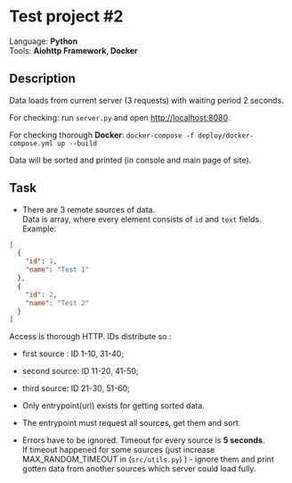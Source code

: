 Test project #2
=================

Language: **Python**  
Tools: **Aiohttp Framework, Docker**

Description
---------------

Data loads from current server (3 requests) with waiting period 2 seconds.

For checking: run `server.py` and open <http://localhost:8080>.

For checking thorough **Docker**:  `docker-compose -f deploy/docker-compose.yml up --build`

Data will be sorted and printed (in console and main page of site).

Task
---------------

- There are 3 remote sources of data.  
  Data is array, where every element consists of `id` and `text` fields.  
  Example:

```json
[
  {
    "id": 1,
    "name": "Test 1"
  },
  {
    "id": 2,
    "name": "Test 2"
  }
]
```

Access is thorough HTTP. IDs distribute so :

- first source : ID 1-10, 31-40;
- second source: ID 11-20, 41-50;
- third source: ID 21-30, 51-60;


- Only entrypoint(url) exists for getting sorted data.
- The entrypoint must request all sources, get them and sort.
- Errors have to be ignored. 
  Timeout for every source is **5 seconds**.  
  If timeout happened for some sources (just increase MAX_RANDOM_TIMEOUT in (`src/utils.py`) ) -
  ignore them and print gotten data from another sources which server could load fully.

